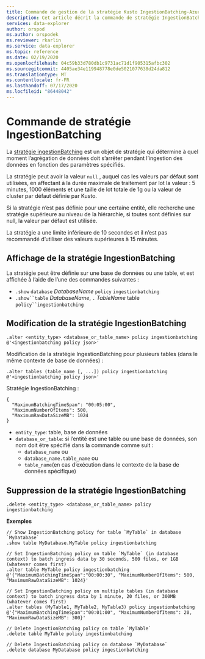 ```yaml
---
title: Commande de gestion de la stratégie Kusto IngestionBatching-Azure Explorateur de données
description: Cet article décrit la commande de stratégie IngestionBatching dans Azure Explorateur de données.
services: data-explorer
author: orspod
ms.author: orspodek
ms.reviewer: rkarlin
ms.service: data-explorer
ms.topic: reference
ms.date: 02/19/2020
ms.openlocfilehash: 04c59b33d780db1c9731ac71d1f905315afbc302
ms.sourcegitcommit: 4405ae34e119948778e0de5021077638d24da812
ms.translationtype: MT
ms.contentlocale: fr-FR
ms.lasthandoff: 07/17/2020
ms.locfileid: "86448042"
---
```

# <a name="ingestionbatching-policy-command"></a>Commande de stratégie IngestionBatching

La [stratégie ingestionBatching](batchingpolicy.md) est un objet de stratégie qui détermine à quel moment l’agrégation de données doit s’arrêter pendant l’ingestion des données en fonction des paramètres spécifiés.

La stratégie peut avoir la valeur `null` , auquel cas les valeurs par défaut sont utilisées, en affectant à la durée maximale de traitement par lot la valeur : 5 minutes, 1000 éléments et une taille de lot totale de 1g ou la valeur de cluster par défaut définie par Kusto.

Si la stratégie n’est pas définie pour une certaine entité, elle recherche une stratégie supérieure au niveau de la hiérarchie, si toutes sont définies sur null, la valeur par défaut est utilisée. 

La stratégie a une limite inférieure de 10 secondes et il n’est pas recommandé d’utiliser des valeurs supérieures à 15 minutes.

## <a name="displaying-the-ingestionbatching-policy"></a>Affichage de la stratégie IngestionBatching

La stratégie peut être définie sur une base de données ou une table, et est affichée à l’aide de l’une des commandes suivantes :

* `.show` `database` *DatabaseName* `policy` `ingestionbatching`
* `.show``table` *DatabaseName*, `.` *TableName* table `policy``ingestionbatching`

## <a name="altering-the-ingestionbatching-policy"></a>Modification de la stratégie IngestionBatching

```kusto
.alter <entity_type> <database_or_table_name> policy ingestionbatching @'<ingestionbatching policy json>'
```

Modification de la stratégie IngestionBatching pour plusieurs tables (dans le même contexte de base de données) :

```kusto
.alter tables (table_name [, ...]) policy ingestionbatching @'<ingestionbatching policy json>'
```

Stratégie IngestionBatching :

```kusto
{
  "MaximumBatchingTimeSpan": "00:05:00",
  "MaximumNumberOfItems": 500, 
  "MaximumRawDataSizeMB": 1024
}
```

* `entity_type`: table, base de données
* `database_or_table`: si l’entité est une table ou une base de données, son nom doit être spécifié dans la commande comme suit : 
  - `database_name` ou 
  - `database_name.table_name` ou 
  - `table_name`(en cas d’exécution dans le contexte de la base de données spécifique)

## <a name="deleting-the-ingestionbatching-policy"></a>Suppression de la stratégie IngestionBatching

```kusto
.delete <entity_type> <database_or_table_name> policy ingestionbatching
```

**Exemples**

```kusto
// Show IngestionBatching policy for table `MyTable` in database `MyDatabase`
.show table MyDatabase.MyTable policy ingestionbatching 

// Set IngestionBatching policy on table `MyTable` (in database context) to batch ingress data by 30 seconds, 500 files, or 1GB (whatever comes first)
.alter table MyTable policy ingestionbatching @'{"MaximumBatchingTimeSpan":"00:00:30", "MaximumNumberOfItems": 500, "MaximumRawDataSizeMB": 1024}'

// Set IngestionBatching policy on multiple tables (in database context) to batch ingress data by 1 minute, 20 files, or 300MB (whatever comes first)
.alter tables (MyTable1, MyTable2, MyTable3) policy ingestionbatching @'{"MaximumBatchingTimeSpan":"00:01:00", "MaximumNumberOfItems": 20, "MaximumRawDataSizeMB": 300}'

// Delete IngestionBatching policy on table `MyTable`
.delete table MyTable policy ingestionbatching

// Delete IngestionBatching policy on database `MyDatabase`
.delete database MyDatabase policy ingestionbatching
```
